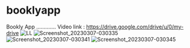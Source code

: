 # booklyapp

Bookly App .............
Video link : https://drive.google.com/drive/u/0/my-drive
![LL](https://user-images.githubusercontent.com/63152787/223301230-ff3a775c-1efb-4954-b271-e45680839961.png)
![Screenshot_20230307-030335](https://user-images.githubusercontent.com/63152787/223293401-8fa6a934-4239-4bd4-8be4-3c0a54ef9d5b.jpg)
![Screenshot_20230307-030341](https://user-images.githubusercontent.com/63152787/223293417-f12597b2-0b83-48ba-bab5-ab59ed7ce302.jpg)
![Screenshot_20230307-030345](https://user-images.githubusercontent.com/63152787/223293444-2f6ed845-8c11-4956-af76-7e2f0ba7f091.jpg)
